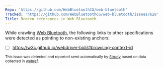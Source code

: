 ```yaml
---
Repo: 'https://github.com/WebBluetoothCG/web-bluetooth'
Tracked: 'https://github.com/WebBluetoothCG/web-bluetooth/issues/628'
Title: Broken references in Web Bluetooth
---
```


While crawling [Web Bluetooth](https://webbluetoothcg.github.io/web-bluetooth/), the following links to other specifications were detected as pointing to non-existing anchors:
* [ ] https://w3c.github.io/webdriver-bidi/#browsing-context-id

<sub>This issue was detected and reported semi-automatically by [Strudy](https://github.com/w3c/strudy/) based on data collected in [webref](https://github.com/w3c/webref/).</sub>
